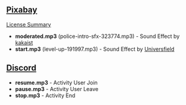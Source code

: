 ## [Pixabay](https://pixabay.com/sound-effects)

[License Summary](https://pixabay.com/service/license-summary/)

- **moderated.mp3** (police-intro-sfx-323774.mp3) - Sound Effect by [kakaist](https://pixabay.com/users/kakaist-48093450)
- **start.mp3** (level-up-191997.mp3) - Sound Effect by [Universfield](https://pixabay.com/users/universfield-28281460/)

## [Discord](https://discord.com)

- **resume.mp3** - Activity User Join
- **pause.mp3** - Activity User Leave
- **stop.mp3** - Activity End

